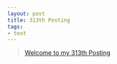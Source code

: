```yaml
---
layout: post
title: 313th Posting
tags: 
- text
---
```


> [Welcome to my 313th Posting](https://janghan-kor.tistory.com/1281)
